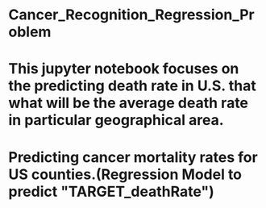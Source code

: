 # Cancer_Recognition_Regression_Problem
# This jupyter notebook focuses on the predicting death rate in U.S. that what will be the average death rate in particular geographical area.
# Predicting cancer mortality rates for US counties.(Regression Model to predict "TARGET_deathRate")
